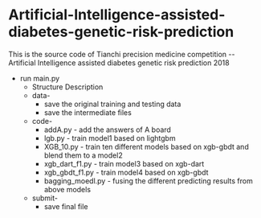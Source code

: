 # Artificial-Intelligence-assisted-diabetes-genetic-risk-prediction
This is the source code of Tianchi precision medicine competition -- Artificial Intelligence assisted diabetes genetic risk prediction 2018  
* run main.py  
	* Structure Description  
	* data-  
		* save the original training and testing data  
		* save the intermediate files  
	* code-  
		* addA.py - add the answers of A board  
		* lgb.py - train model1 based on lightgbm  
		* XGB_10.py - train ten different models based on xgb-gbdt and blend them to a model2   
		* xgb_dart_f1.py - train model3 based on xgb-dart  
		* xgb_gbdt_f1.py - train model4 based on xgb-gbdt  
		* bagging_moedl.py - fusing the different predicting results from above models  
	* submit-  
		* save final file  
